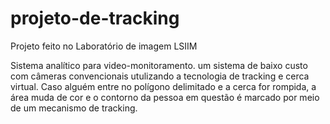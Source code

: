 # projeto-de-tracking
Projeto feito no Laboratório de imagem LSIIM

Sistema analítico para video-monitoramento. um sistema de baixo custo com câmeras convencionais utulizando a tecnologia de tracking e cerca virtual. Caso alguém entre no polígono delimitado e a cerca for rompida, a área muda de cor e o contorno da pessoa em questão é marcado por meio de um mecanismo de tracking.
